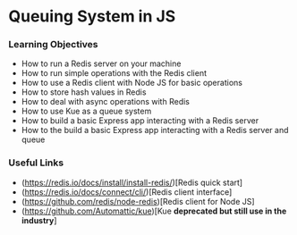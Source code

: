 # Queuing System in JS
### Learning Objectives
- How to run a Redis server on your machine
- How to run simple operations with the Redis client
- How to use a Redis client with Node JS for basic operations
- How to store hash values in Redis
- How to deal with async operations with Redis
- How to use Kue as a queue system
- How to build a basic Express app interacting with a Redis server
- How to the build a basic Express app interacting with a Redis server and queue
### Useful Links
- (https://redis.io/docs/install/install-redis/)[Redis quick start]
- (https://redis.io/docs/connect/cli/)[Redis client interface]
- (https://github.com/redis/node-redis)[Redis client for Node JS]
- (https://github.com/Automattic/kue)[Kue **deprecated but still use in the industry**]
